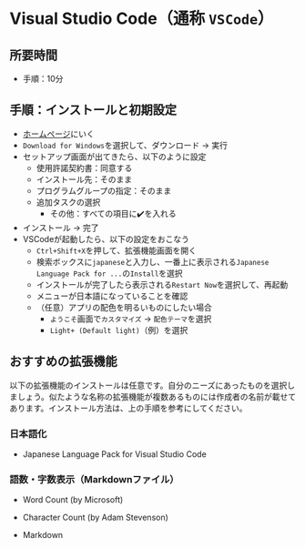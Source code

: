 # Visual Studio Code（通称 `VSCode`）

## 所要時間

- 手順：10分

## 手順：インストールと初期設定

- [ホームページ](https://code.visualstudio.com/)にいく
- `Download for Windows`を選択して、ダウンロード → 実行
- セットアップ画面が出てきたら、以下のように設定
  - 使用許諾契約書：同意する
  - インストール先：そのまま
  - プログラムグループの指定：そのまま
  - 追加タスクの選択
    - その他：すべての項目に:heavy_check_mark:を入れる
- インストール → 完了
- VSCodeが起動したら、以下の設定をおこなう
  - `Ctrl+Shift+X`を押して、拡張機能画面を開く
  - 検索ボックスに`japanese`と入力し、一番上に表示される`Japanese Language Pack for ...`の`Install`を選択
  - インストールが完了したら表示される`Restart Now`を選択して、再起動
  - メニューが日本語になっていることを確認
  - （任意）アプリの配色を明るいものにしたい場合
    - `ようこそ`画面で`カスタマイズ` → `配色テーマ`を選択
    - `Light+ (Default light)`（例）を選択

## おすすめの拡張機能

以下の拡張機能のインストールは任意です。自分のニーズにあったものを選択しましょう。似たような名称の拡張機能が複数あるものには作成者の名前が載せてあります。インストール方法は、上の手順を参考にしてください。

### 日本語化

- Japanese Language Pack for Visual Studio Code

### 語数・字数表示（Markdownファイル）

- Word Count (by Microsoft)
- Character Count (by Adam Stevenson)


- Markdown
